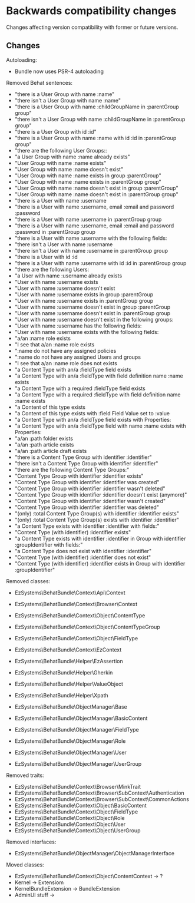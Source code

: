# Backwards compatibility changes

Changes affecting version compatibility with former or future versions.

## Changes

Autoloading:
- Bundle now uses PSR-4 autoloading

Removed Behat sentences:
- "there is a User Group with name :name"
- "there isn't a User Group with name :name"
- "there is a User Group with name :childGroupName in :parentGroup group"
- "there isn't a User Group with name :childGroupName in :parentGroup group"
- "there is a User Group with id :id"
- "there is a User Group with name :name with id :id in :parentGroup group"
- "there are the following User Groups::
- "a User Group with name :name already exists"
- "User Group with name :name exists"
- "User Group with name :name doesn't exist"
- "User Group with name :name exists in group :parentGroup"
- "User Group with name :name exists in :parentGroup group"
- "User Group with name :name doesn't exist in group :parentGroup"
- "User Group with name :name doesn't exist in :parentGroup group"
- "there is a User with name :username
- "there is a User with name :username, email :email and password :password
- "there is a User with name :username in :parentGroup group
- "there is a User with name :username, email :email and password :password in :parentGroup group
- "there is a User with name :username with the following fields:
- "there isn't a User with name :username
- "there isn't a User with name :username in :parentGroup group
- "there is a User with id :id
- "there is a User with name :username with id :id in :parentGroup group
- "there are the following Users:
- "a User with name :username already exists
- "User with name :username exists
- "User with name :username doesn't exist
- "User with name :username exists in group :parentGroup
- "User with name :username exists in :parentGroup group
- "User with name :username doesn't exist in group :parentGroup
- "User with name :username doesn't exist in :parentGroup group
- "User with name :username doesn't exist in the following groups:
- "User with name :username has the following fields:
- "User with name :username exists with the following fields:
- "a/an :name role exists
- "I see that a/an :name role exists
- ":name do not have any assigned policies
- ":name do not have any assigned Users and groups
- "I see that a/an :name role does not exists
- "a Content Type with an/a :fieldType field exists
- "a Content Type with an/a :fieldType with field definition name :name exists
- "a Content Type with a required :fieldType field exists
- "a Content Type with a required :fieldType with field definition name :name exists
- "a Content of this type exists
- "a Content of this type exists with :field Field Value set to :value
- "a Content Type with an/a :fieldType field exists with Properties:
- "a Content Type with an/a :fieldType field with name :name exists with Properties:
- "a/an :path folder exists
- "a/an :path article exists
- "a/an :path article draft exists
- "there is a Content Type Group with identifier :identifier"
- "there isn't a Content Type Group with identifier :identifier"
- "there are the following Content Type Groups:"
- "Content Type Group with identifier :identifier exists"
- "Content Type Group with identifier :identifier was created"
- "Content Type Group with identifier :identifier wasn't deleted"
- "Content Type Group with identifier :identifier doesn't exist (anymore)"
- "Content Type Group with identifier :identifier wasn't created"
- "Content Type Group with identifier :identifier was deleted"
- "(only) :total Content Type Group(s) with identifier :identifier exists"
- "(only) :total Content Type Group(s) exists with identifier :identifier"
- "a Content Type exists with identifier :identifier with fields:"
- "Content Type (with identifier) :identifier exists"
- "a Content Type exists with identifier :identifier in Group with identifier :groupIdentifier with fields:"
- "a Content Type does not exist with identifier :identifier"
- "Content Type (with identifier) :identifier does not exist"
- "Content Type (with identifier) :identifier exists in Group with identifier :groupIdentifier"

Removed classes:
- EzSystems\BehatBundle\Context\Api\Context
- EzSystems\BehatBundle\Context\Browser\Context
- EzSystems\BehatBundle\Context\Object\ContentType
- EzSystems\BehatBundle\Context\Object\ContentTypeGroup
- EzSystems\BehatBundle\Context\Object\FieldType
- EzSystems\BehatBundle\Context\EzContext

- EzSystems\BehatBundle\Helper\EzAssertion
- EzSystems\BehatBundle\Helper\Gherkin
- EzSystems\BehatBundle\Helper\ValueObject
- EzSystems\BehatBundle\Helper\Xpath
- EzSystems\BehatBundle\ObjectManager\Base
- EzSystems\BehatBundle\ObjectManager\BasicContent
- EzSystems\BehatBundle\ObjectManager\FieldType
- EzSystems\BehatBundle\ObjectManager\Role
- EzSystems\BehatBundle\ObjectManager\User
- EzSystems\BehatBundle\ObjectManager\UserGroup

Removed traits:
- EzSystems\BehatBundle\Context\Browser\MinkTrait
- EzSystems\BehatBundle\Context\Browser\SubContext\Authentication
- EzSystems\BehatBundle\Context\Browser\SubContext\CommonActions
- EzSystems\BehatBundle\Context\Object\BasicContent
- EzSystems\BehatBundle\Context\Object\FieldType
- EzSystems\BehatBundle\Context\Object\Role
- EzSystems\BehatBundle\Context\Object\User
- EzSystems\BehatBundle\Context\Object\UserGroup

Removed interfaces:
- EzSystems\BehatBundle\ObjectManager\ObjectManagerInterface

Moved classes:
- EzSystems\BehatBundle\Context\Object\ContentContext -> ?
- Kernel -> Extensiom
- KernelBundleExtension -> BundleExtension
- AdminUI stuff -> 

